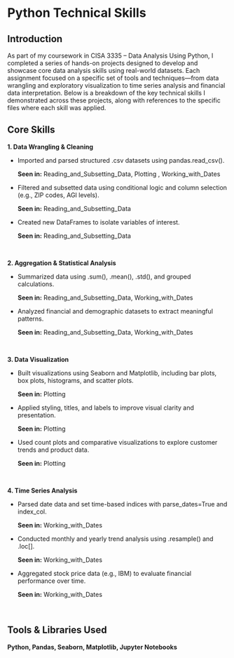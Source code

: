 <h1>Python Technical Skills</h1>

<h2>Introduction</h2>
As part of my coursework in CISA 3335 – Data Analysis Using Python, I completed a series of hands-on projects designed to develop and showcase core data analysis skills using real-world datasets. Each assignment focused on a specific set of tools and techniques—from data wrangling and exploratory visualization to time series analysis and financial data interpretation. Below is a breakdown of the key technical skills I demonstrated across these projects, along with references to the specific files where each skill was applied.
<br />

<h2>Core Skills</h2>

<b>1.  Data Wrangling & Cleaning</b>
- Imported and parsed structured .csv datasets using pandas.read_csv().

  <b>Seen in:</b> Reading_and_Subsetting_Data, Plotting , Working_with_Dates

- Filtered and subsetted data using conditional logic and column selection (e.g., ZIP codes, AGI levels).

  <b>Seen in:</b> Reading_and_Subsetting_Data

- Created new DataFrames to isolate variables of interest.

  <b>Seen in:</b> Reading_and_Subsetting_Data
<br />

<b>2. Aggregation & Statistical Analysis</b>
- Summarized data using .sum(), .mean(), .std(), and grouped calculations.

  <b>Seen in:</b> Reading_and_Subsetting_Data, Working_with_Dates

- Analyzed financial and demographic datasets to extract meaningful patterns.

  <b>Seen in:</b> Reading_and_Subsetting_Data, Working_with_Dates
<br />

<b>3. Data Visualization</b>
- Built visualizations using Seaborn and Matplotlib, including bar plots, box plots, histograms, and scatter plots.

  <b>Seen in:</b> Plotting 

- Applied styling, titles, and labels to improve visual clarity and presentation.

  <b>Seen in:</b> Plotting 

- Used count plots and comparative visualizations to explore customer trends and product data.

  <b>Seen in:</b> Plotting 
<br />

<b>4.  Time Series Analysis</b>
- Parsed date data and set time-based indices with parse_dates=True and index_col.

  <b>Seen in:</b> Working_with_Dates 

- Conducted monthly and yearly trend analysis using .resample() and .loc[].

  <b>Seen in:</b> Working_with_Dates 

- Aggregated stock price data (e.g., IBM) to evaluate financial performance over time.

  <b>Seen in:</b> Working_with_Dates
<br />

<h2>Tools & Libraries Used</h2>
<b>Python, Pandas, Seaborn, Matplotlib, Jupyter Notebooks</b>


<!--
 ```diff
- text in red
+ text in green
! text in orange
# text in gray
@@ text in purple (and bold)@@
```
--!>
